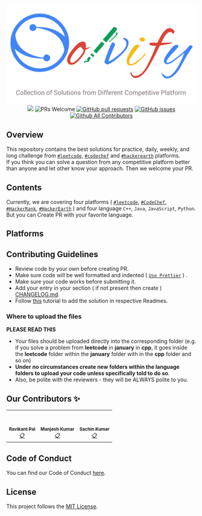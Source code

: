 <p align="center">
<img src="img/solvify.png" /><br>
<a href="https://github.com/Solvify/Solvify/blob/master/LICENSE.md" target="_blank"><img src="https://img.shields.io/github/license/solvify/solvify?style=for-the-badge" /></a> <img src="https://img.shields.io/badge/PRs-welcome-brightgreen.svg?style=for-the-badge" alt="PRs Welcome" /> <a href="https://github.com/Solvify/Solvify/pulls" target="_blank"><img alt="GitHub pull requests" src="https://img.shields.io/github/issues-pr/solvify/solvify?style=for-the-badge" /></a> <a href="https://github.com/Solvify/Solvify/issues" target="_blank"><img alt="GitHub issues" src="https://img.shields.io/github/issues/Solvify/Solvify?style=for-the-badge" /></a> <a href="https://github.com/Solvify/Solvify/blob/master/README.md#contributors-" target="_blank"><img alt="Github All Contributors" src="https://img.shields.io/github/all-contributors/solvify/solvify?style=for-the-badge" /></a>
</p>

## Overview

This repository contains the best solutions for practice, daily, weekly, and long challenge from [`#leetcode`](https://github.com/pol-alok/competitive-programming/tree/master/leetcode), [`#codechef`](https://github.com/pol-alok/competitive-programming/tree/master/codechef) and [`#hackerearth`](https://github.com/pol-alok/competitive-programming/tree/master/hackerearth) platforms.
<br>
If you think you can solve a question from any competitive platform better than anyone and let other know your approach.
Then we welcome your PR.

## Contents

Currently, we are covering four platforms ( [`#leetcode`](https://leetcode.com/), [`#CodeChef`](https://www.codechef.com/), [`#HackerRank`](https://www.hackerrank.com/), [`#HackerEarth`](https://www.hackerearth.com/) ) and four language `C++`, `Java`, `JavaScript`, `Python`.
<br>
But you can Create PR with your favorite language.

## Platforms

## Contributing Guidelines

- Review code by your own before creating PR.
- Make sure code will be well formatted and indented ( [`Use Prettier`]() ) .
- Make sure your code works before submitting it.
- Add your entry in your section ( if not present then create ) [CHANGELOG.md](/CHANGELOG.md).
- Follow [this]() tutorial to add the solution in respective Readmes.

### Where to upload the files

**PLEASE READ THIS**

- Your files should be uploaded directly into the corresponding folder (e.g. if you solve a problem from **leetcode** in **january** in **cpp**, it goes inside the **leetcode** folder within the **january** folder with in the **cpp** folder and so on)
- **Under no circumstances create new folders within the language folders to upload your code unless specifically told to do so**.
- Also, be polite with the reviewers - they will be ALWAYS polite to you.

## Our Contributors ✨

<table>
      <tr>
        <td align="center" >
            <a href="https://pol-alok.github.io/portfolio/">
                <img src="https://avatars1.githubusercontent.com/u/53791094?v=4?s=100" width="100px;" alt="" style="border-radius: 50%;" />
                <br />
                <br />
                <sub><b>Ravikant Pal</b></sub>
            </a>
            <br />
            <a href="https://github.com/Solvify/Solvify/commits?author=pol-alok" title="Activity">📋</a>
        </td>
        <td align="center" >
            <a href="#">
                <img src="https://avatars1.githubusercontent.com/u/42302544?v=4?s=100" width="100px;" alt="" style="border-radius: 50%;" />
                <br />
                <br />
                <sub><b>Manjesh Kumar</b></sub>
            </a>
            <br />
            <a href="https://github.com/Solvify/Solvify/commits?author=manjesh317" title="Activity">📋</a>
        </td>
        <td align="center" >
            <a href="#">
                <img src="https://avatars1.githubusercontent.com/u/36040912?v=4?s=100" width="100px;" alt="" style="border-radius: 50%;" />
                <br />
                <br />
                <sub><b>Sachin Kumar</b></sub>
            </a>
            <br />
            <a href="https://github.com/Solvify/Solvify/commits?author=sachin200697" title="Activity">📋</a>
        </td>
        <!-- <td align="center" >
            <a href="https://tesseractcoding.github.io/">
                <img src="https://avatars1.githubusercontent.com/u/53791094?v=4?s=100" width="100px;" alt="" style="border-radius: 50%;" />
                <br />
                <br />
                <sub><b>Sikandar Kumar</b></sub>
            </a>
            <br />
            <a href="https://github.com/Solvify/Solvify/commits?author=born-2learn" title="Activity">📋</a>
        </td> -->
      </tr>
</table>

## Code of Conduct

You can find our Code of Conduct [here](/CODE_OF_CONDUCT.md).

## License

This project follows the [MIT License](/LICENSE.md).
